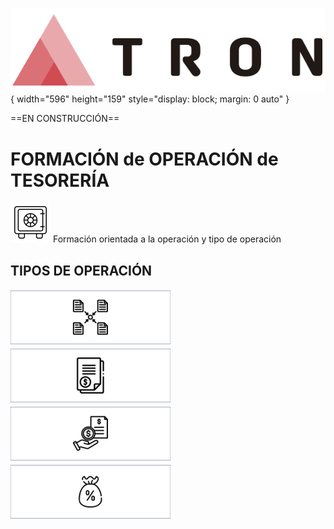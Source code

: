 ![Imagen LOGO](./00-Imagen/logo-TRON.png){ width="596" height="159" style="display: block; margin: 0 auto" }

==EN CONSTRUCCIÓN==

[//]: # (## **FALTA: Completar documentos de cada tipo de operación y links**)

# FORMACIÓN de OPERACIÓN de TESORERÍA

![Imagen Tesorería](./00-Imagen/icono-tesoreria.png)  Formación orientada a la operación y tipo de operación

## TIPOS DE OPERACIÓN

![Imagen COMÚN](./00-Imagen/boton-tesoreria-comunes.png "Común") 
[![Imagen Recibo](./00-Imagen/boton-tesoreria-recibo.png "Recibos")](./02-Recibos/FORMACION-Tesoreria-Operacion-Recibos.md)
![Imagen Orden Pago](./00-Imagen/boton-tesoreria-orden-pago.png "Órdenes pago") 
![Imagen Comisión](./00-Imagen/boton-tesoreria-comision.png "Comisiones") 
